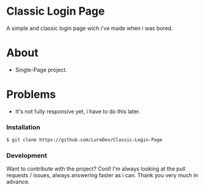 # Classic Login Page

A simple and classic login page wich i've made when i was bored.

# About
  - Single-Page project.

# Problems
- It's not fully responsive yet, i have to do this later.

### Installation

```sh
$ git clone https://github.com/LureDev/Classic-Login-Page
```

### Development

Want to contribute with the project? Cool! I'm always looking at the pull requests / issues, always answering faster as i can. Thank you very much in advance.
